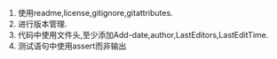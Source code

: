 1. 使用readme,license,gitignore,gitattributes.
2. 进行版本管理.
3. 代码中使用文件头,至少添加Add-date,author,LastEditors,LastEditTime.
4. 测试语句中使用assert而非输出